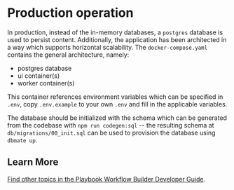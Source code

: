 # Production operation

In production, instead of the in-memory databases, a `postgres` database is used to persist content. Additionally, the application has been architected in a way which supports horizontal scalability. The `docker-compose.yaml` contains the general architecture, namely:

- postgres database
- ui container(s)
- worker container(s)

This container references environment variables which can be specified in `.env`, copy `.env.example` to your own `.env` and fill in the applicable variables.

The database should be initialized with the schema which can be generated from the codebase with `npm run codegen:sql` -- the resulting schema at `db/migrations/00_init.sql` can be used to provision the database using `dbmate up`.

## Learn More

[Find other topics in the Playbook Workflow Builder Developer Guide](./index.md).
